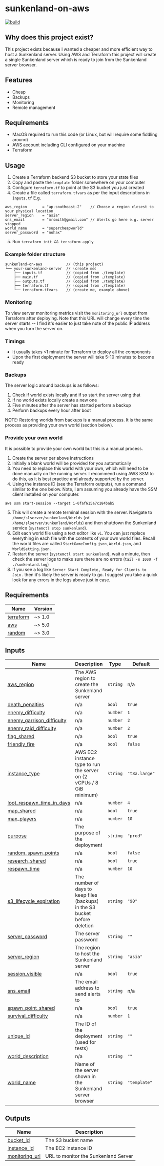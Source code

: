 # sunkenland-on-aws

[![build](https://github.com/wahlfeld/sunkenland-on-aws/actions/workflows/build.yml/badge.svg)](https://github.com/wahlfeld/sunkenland-on-aws/actions/workflows/build.yml)

## Why does this project exist?

This project exists because I wanted a cheaper and more efficient way to host a
Sunkenland server. Using AWS and Terraform this project will create a single
Sunkenland server which is ready to join from the Sunkenland server browser.

## Features

* Cheap
* Backups
* Monitoring
* Remote management

## Requirements

* MacOS required to run this code (or Linux, but will require some fiddling around)
* AWS account including CLI configured on your machine
* Terraform

## Usage

1. Create a Terraform backend S3 bucket to store your state files
2. Copy and paste the `template` folder somewhere on your computer
3. Configure `terraform.tf` to point at the S3 bucket you just created
4. Create a file called `terraform.tfvars` as per the input descriptions in `inputs.tf` E.g.

```
aws_region       = "ap-southeast-2"    // Choose a region closest to your physical location
server_region    = "asia"
sns_email        = "mrsmith@gmail.com" // Alerts go here e.g. server stopped
world_name       = "supercheapworld"
server_password  = "nohax"
```

5. Run `terraform init && terraform apply`

### Example folder structure

```
sunkenland-on-aws           // (this project)
└── your-sunkenland-server  // (create me)
    ├── inputs.tf           // (copied from ./template)
    ├── main.tf             // (copied from ./template)
    ├── outputs.tf          // (copied from ./template)
    ├── terraform.tf        // (copied from ./template)
    └── terraform.tfvars    // (create me, example above)
```

### Monitoring

To view server monitoring metrics visit the `monitoring_url` output from
Terraform after deploying. Note that this URL will change every time the
server starts -- I find it's easier to just take note of the public IP
address when you turn the server on.

### Timings

* It usually takes <1 minute for Terraform to deploy all the components
* Upon the first deployment the server will take 5-10 minutes to become ready

### Backups

The server logic around backups is as follows:

1. Check if world exists locally and if so start the server using that
2. If no world exists locally create a new one
4. Five minutes after the server has started perform a backup
5. Perform backups every hour after boot

NOTE: Restoring worlds from backups is a manual process. It is the same
process as providing your own world (section below).

### Provide your own world

It is possible to provide your own world but this is a manual process.

1. Create the server per above instructions
2. Initially a blank world will be provided for you automatically
3. You need to replace this world with your own, which will need to be done
manually on the running server. I recommend using AWS SSM to do this, as it
is best practice and already supported by the server.
4. Using the instance ID (see the Terraform outputs), run a command similar
to the one below. Note, I am assuming you already have the SSM client installed
on your computer.
```
aws ssm start-session --target i-0faf615a7c184bab5
```
5. This will create a remote terminal session with the server. Navigate to
`/home/slserver/sunkenland/Worlds` (`cd /home/slserver/sunkenland/Worlds`)
and then shutdown the Sunkenland service (`systemctl stop sunkenland`).
6. Edit each world file using a text editor like `vi`. You can just replace
everything in each file with the contents of your own world files. Recall
the world files are called `StartGameConfig.json`, `World.json`, and
`WorldSetting.json`.
7. Restart the server (`systemctl start sunkenland`), wait a minute, then
check the server logs to make sure there are no errors
(`tail -n 1000 -f ./sunkenland.log`)
8. If you see a log like `Server Start Complete, Ready for Clients to Join.`
then it's likely the server is ready to go. I suggest you take a quick look
for any errors in the logs above just in case.

<!-- BEGIN_TF_DOCS -->
## Requirements

| Name | Version |
|------|---------|
| <a name="requirement_terraform"></a> [terraform](#requirement\_terraform) | ~> 1.0 |
| <a name="requirement_aws"></a> [aws](#requirement\_aws) | ~> 5.0 |
| <a name="requirement_random"></a> [random](#requirement\_random) | ~> 3.0 |

## Inputs

| Name | Description | Type | Default | Required |
|------|-------------|------|---------|:--------:|
| <a name="input_aws_region"></a> [aws\_region](#input\_aws\_region) | The AWS region to create the Sunkenland server | `string` | n/a | yes |
| <a name="input_death_penalties"></a> [death\_penalties](#input\_death\_penalties) | n/a | `bool` | `true` | no |
| <a name="input_enemy_difficulty"></a> [enemy\_difficulty](#input\_enemy\_difficulty) | n/a | `number` | `1` | no |
| <a name="input_enemy_garrison_difficulty"></a> [enemy\_garrison\_difficulty](#input\_enemy\_garrison\_difficulty) | n/a | `number` | `2` | no |
| <a name="input_enemy_raid_difficulty"></a> [enemy\_raid\_difficulty](#input\_enemy\_raid\_difficulty) | n/a | `number` | `2` | no |
| <a name="input_flag_shared"></a> [flag\_shared](#input\_flag\_shared) | n/a | `bool` | `true` | no |
| <a name="input_friendly_fire"></a> [friendly\_fire](#input\_friendly\_fire) | n/a | `bool` | `false` | no |
| <a name="input_instance_type"></a> [instance\_type](#input\_instance\_type) | AWS EC2 instance type to run the server on (2 vCPUs / 8 GiB minimum) | `string` | `"t3a.large"` | no |
| <a name="input_loot_respawn_time_in_days"></a> [loot\_respawn\_time\_in\_days](#input\_loot\_respawn\_time\_in\_days) | n/a | `number` | `4` | no |
| <a name="input_map_shared"></a> [map\_shared](#input\_map\_shared) | n/a | `bool` | `true` | no |
| <a name="input_max_players"></a> [max\_players](#input\_max\_players) | n/a | `number` | `10` | no |
| <a name="input_purpose"></a> [purpose](#input\_purpose) | The purpose of the deployment | `string` | `"prod"` | no |
| <a name="input_random_spawn_points"></a> [random\_spawn\_points](#input\_random\_spawn\_points) | n/a | `bool` | `false` | no |
| <a name="input_research_shared"></a> [research\_shared](#input\_research\_shared) | n/a | `bool` | `true` | no |
| <a name="input_respawn_time"></a> [respawn\_time](#input\_respawn\_time) | n/a | `number` | `10` | no |
| <a name="input_s3_lifecycle_expiration"></a> [s3\_lifecycle\_expiration](#input\_s3\_lifecycle\_expiration) | The number of days to keep files (backups) in the S3 bucket before deletion | `string` | `"90"` | no |
| <a name="input_server_password"></a> [server\_password](#input\_server\_password) | The server password | `string` | `""` | no |
| <a name="input_server_region"></a> [server\_region](#input\_server\_region) | The region to host the Sunkenland server | `string` | `"asia"` | no |
| <a name="input_session_visible"></a> [session\_visible](#input\_session\_visible) | n/a | `bool` | `true` | no |
| <a name="input_sns_email"></a> [sns\_email](#input\_sns\_email) | The email address to send alerts to | `string` | n/a | yes |
| <a name="input_spawn_point_shared"></a> [spawn\_point\_shared](#input\_spawn\_point\_shared) | n/a | `bool` | `true` | no |
| <a name="input_survival_difficulty"></a> [survival\_difficulty](#input\_survival\_difficulty) | n/a | `number` | `1` | no |
| <a name="input_unique_id"></a> [unique\_id](#input\_unique\_id) | The ID of the deployment (used for tests) | `string` | `""` | no |
| <a name="input_world_description"></a> [world\_description](#input\_world\_description) | n/a | `string` | `""` | no |
| <a name="input_world_name"></a> [world\_name](#input\_world\_name) | Name of the server shown in the Sunkenland server browser | `string` | `"template"` | no |

## Outputs

| Name | Description |
|------|-------------|
| <a name="output_bucket_id"></a> [bucket\_id](#output\_bucket\_id) | The S3 bucket name |
| <a name="output_instance_id"></a> [instance\_id](#output\_instance\_id) | The EC2 instance ID |
| <a name="output_monitoring_url"></a> [monitoring\_url](#output\_monitoring\_url) | URL to monitor the Sunkenland Server |
<!-- END_TF_DOCS -->

